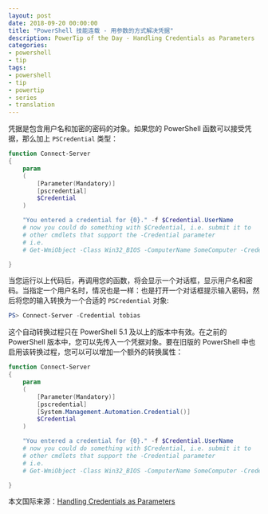 ```yaml
---
layout: post
date: 2018-09-20 00:00:00
title: "PowerShell 技能连载 - 用参数的方式解决凭据"
description: PowerTip of the Day - Handling Credentials as Parameters
categories:
- powershell
- tip
tags:
- powershell
- tip
- powertip
- series
- translation
---
```

凭据是包含用户名和加密的密码的对象。如果您的 PowerShell 函数可以接受凭据，那么加上 `PSCredential` 类型：

```powershell
function Connect-Server
{
    param
    (
        [Parameter(Mandatory)]
        [pscredential]
        $Credential
    )

    "You entered a credential for {0}." -f $Credential.UserName
    # now you could do something with $Credential, i.e. submit it to
    # other cmdlets that support the -Credential parameter
    # i.e.
    # Get-WmiObject -Class Win32_BIOS -ComputerName SomeComputer -Credential $Credential

}
```

当您运行以上代码后，再调用您的函数，将会显示一个对话框，显示用户名和密码。当指定一个用户名时，情况也是一样：也是打开一个对话框提示输入密码，然后将您的输入转换为一个合适的 `PSCredential` 对象:

```powershell
PS> Connect-Server -Credential tobias
```

这个自动转换过程只在 PowerShell 5.1 及以上的版本中有效。在之前的 PowerShell 版本中，您可以先传入一个凭据对象。要在旧版的 PowerShell 中也启用该转换过程，您可以可以增加一个额外的转换属性：

```powershell
function Connect-Server
{
    param
    (
        [Parameter(Mandatory)]
        [pscredential]
        [System.Management.Automation.Credential()]
        $Credential
    )

    "You entered a credential for {0}." -f $Credential.UserName
    # now you could do something with $Credential, i.e. submit it to
    # other cmdlets that support the -Credential parameter
    # i.e.
    # Get-WmiObject -Class Win32_BIOS -ComputerName SomeComputer -Credential $Credential

}
```

<!--more-->
本文国际来源：[Handling Credentials as Parameters](http://community.idera.com/powershell/powertips/b/tips/posts/handling-credentials-as-parameters)

